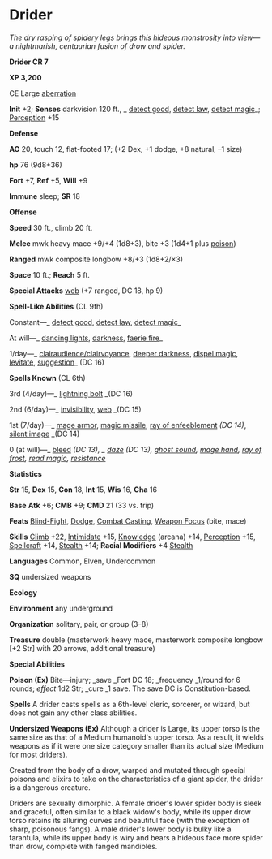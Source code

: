 # Drider

_The dry rasping of spidery legs brings this hideous monstrosity into view—a nightmarish, centaurian fusion of drow and spider._

**Drider CR 7**

**XP 3,200**

CE Large [aberration](creatureTypes.html#_aberration)

**Init** +2; **Senses** darkvision 120 ft., _ [detect good](../spells/detectGood.html#_detect-good), [detect law](../spells/detectLaw.html#_detect-law), [detect magic](../spells/detectMagic.html#_detect-magic)_; [Perception](../skills/perception.html#_perception) +15

**Defense**

**AC** 20, touch 12, flat-footed 17; (+2 Dex, +1 dodge, +8 natural, –1 size)

**hp** 76 (9d8+36)

**Fort** +7, **Ref** +5, **Will** +9

**Immune** sleep; **SR** 18

**Offense**

**Speed** 30 ft., climb 20 ft.

**Melee** mwk heavy mace +9/+4 (1d8+3), bite +3 (1d4+1 plus [poison](universalMonsterRules.html#_poison))

**Ranged** mwk composite longbow +8/+3 (1d8+2/×3)

**Space** 10 ft.; **Reach** 5 ft.

**Special Attacks** [web](universalMonsterRules.html#_web) (+7 ranged, DC 18, hp 9)

**Spell-Like Abilities** (CL 9th)

Constant—_ [detect good](../spells/detectGood.html#_detect-good), [detect law](../spells/detectLaw.html#_detect-law), [detect magic](../spells/detectMagic.html#_detect-magic)_

At will—_ [dancing lights](../spells/dancingLights.html#_dancing-lights), [darkness](../spells/darkness.html#_darkness), [faerie fire](../spells/faerieFire.html#_faerie-fire)_

1/day—_ [clairaudience/clairvoyance](../spells/clairaudienceClairvoyance.html#_clairaudience-clairvoyance), [deeper darkness](../spells/deeperDarkness.html#_deeper-darkness), [dispel magic](../spells/dispelMagic.html#_dispel-magic), [levitate](../spells/levitate.html#_levitate), [suggestion](../spells/suggestion.html#_suggestion)_ (DC 16)

**Spells Known** (CL 6th)

3rd (4/day)—_ [lightning bolt](../spells/lightningBolt.html#_lightning-bolt) _(DC 16)

2nd (6/day)—_ [invisibility](../spells/invisibility.html#_invisibility), [web](../spells/web.html#_web) _(DC 15)

1st (7/day)—_ [mage armor](../spells/mageArmor.html#_mage-armor), [magic missile](../spells/magicMissile.html#_magic-missile), [ray of enfeeblement](../spells/rayOfEnfeeblement.html#_ray-of-enfeeblement) _(DC 14)_, [silent image](../spells/silentImage.html#_silent-image) _(DC 14)

0 (at will)—_ [bleed](../spells/bleed.html#_bleed) _(DC 13), _ [daze](../spells/daze.html#_daze) _(DC 13)_, [ghost sound](../spells/ghostSound.html#_ghost-sound), [mage hand](../spells/mageHand.html#_mage-hand), [ray of frost](../spells/rayOfFrost.html#_ray-of-frost), [read magic](../spells/readMagic.html#_read-magic), [resistance](../spells/resistance.html#_resistance)_

**Statistics**

**Str** 15, **Dex** 15, **Con** 18, **Int** 15, **Wis** 16, **Cha** 16

**Base**  **Atk** +6; **CMB** +9; **CMD** 21 (33 vs. trip)

**Feats** [Blind-Fight](../feats.html#_blind-fight), [Dodge](../feats.html#_dodge), [Combat Casting](../feats.html#_combat-casting), [Weapon Focus](../feats.html#_weapon-focus) (bite, mace)

**Skills** [Climb](../skills/climb.html#_climb) +22, [Intimidate](../skills/intimidate.html#_intimidate) +15, [Knowledge](../skills/knowledge.html#_knowledge) (arcana) +14, [Perception](../skills/perception.html#_perception) +15, [Spellcraft](../skills/spellcraft.html#_spellcraft) +14, [Stealth](../skills/stealth.html#_stealth) +14; **Racial Modifiers** +4 [Stealth](../skills/stealth.html#_stealth)

**Languages** Common, Elven, Undercommon

**SQ** undersized weapons

**Ecology**

**Environment** any underground

**Organization** solitary, pair, or group (3–8)

**Treasure** double (masterwork heavy mace, masterwork composite longbow [+2 Str] with 20 arrows, additional treasure)

**Special Abilities**

**Poison (Ex)** Bite—injury; _save _Fort DC 18; _frequency _1/round for 6 rounds; _effect_ 1d2 Str; _cure _1 save. The save DC is Constitution-based.

**Spells** A drider casts spells as a 6th-level cleric, sorcerer, or wizard, but does not gain any other class abilities.

**Undersized Weapons (Ex)** Although a drider is Large, its upper torso is the same size as that of a Medium humanoid's upper torso. As a result, it wields weapons as if it were one size category smaller than its actual size (Medium for most driders).

Created from the body of a drow, warped and mutated through special poisons and elixirs to take on the characteristics of a giant spider, the drider is a dangerous creature.

Driders are sexually dimorphic. A female drider's lower spider body is sleek and graceful, often similar to a black widow's body, while its upper drow torso retains its alluring curves and beautiful face (with the exception of sharp, poisonous fangs). A male drider's lower body is bulky like a tarantula, while its upper body is wiry and bears a hideous face more spider than drow, complete with fanged mandibles.

